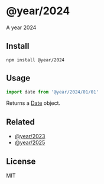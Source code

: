 # @year/2024

A year 2024

## Install

~~~
npm install @year/2024
~~~

## Usage

~~~js
import date from '@year/2024/01/01'
~~~

Returns a [Date](https://developer.mozilla.org/en-US/docs/Web/JavaScript/Reference/Global_Objects/Date) object.

## Related

* [@year/2023](https://github.com/antonmedv/year/tree/master/packages/2023)
* [@year/2025](https://github.com/antonmedv/year/tree/master/packages/2025)

## License

MIT
